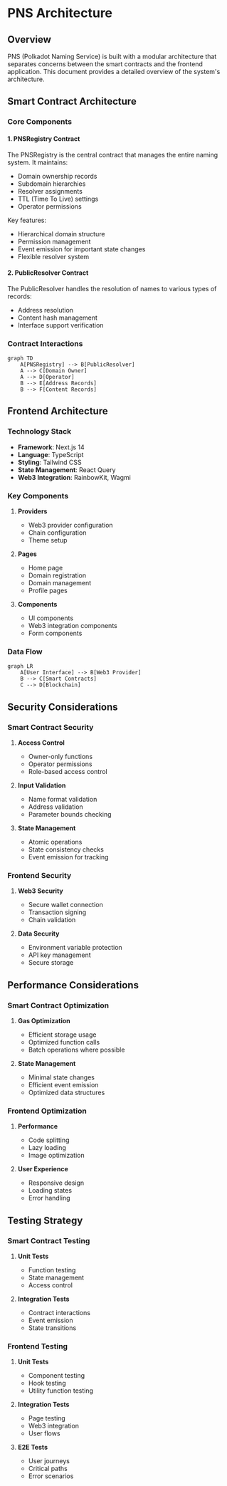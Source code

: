 # PNS Architecture

## Overview

PNS (Polkadot Naming Service) is built with a modular architecture that separates concerns between the smart contracts and the frontend application. This document provides a detailed overview of the system's architecture.

## Smart Contract Architecture

### Core Components

#### 1. PNSRegistry Contract

The PNSRegistry is the central contract that manages the entire naming system. It maintains:

- Domain ownership records
- Subdomain hierarchies
- Resolver assignments
- TTL (Time To Live) settings
- Operator permissions

Key features:

- Hierarchical domain structure
- Permission management
- Event emission for important state changes
- Flexible resolver system

#### 2. PublicResolver Contract

The PublicResolver handles the resolution of names to various types of records:

- Address resolution
- Content hash management
- Interface support verification

### Contract Interactions

```mermaid
graph TD
    A[PNSRegistry] --> B[PublicResolver]
    A --> C[Domain Owner]
    A --> D[Operator]
    B --> E[Address Records]
    B --> F[Content Records]
```

## Frontend Architecture

### Technology Stack

- **Framework**: Next.js 14
- **Language**: TypeScript
- **Styling**: Tailwind CSS
- **State Management**: React Query
- **Web3 Integration**: RainbowKit, Wagmi

### Key Components

1. **Providers**
   - Web3 provider configuration
   - Chain configuration
   - Theme setup

2. **Pages**
   - Home page
   - Domain registration
   - Domain management
   - Profile pages

3. **Components**
   - UI components
   - Web3 integration components
   - Form components

### Data Flow

```mermaid
graph LR
    A[User Interface] --> B[Web3 Provider]
    B --> C[Smart Contracts]
    C --> D[Blockchain]
```

## Security Considerations

### Smart Contract Security

1. **Access Control**
   - Owner-only functions
   - Operator permissions
   - Role-based access control

2. **Input Validation**
   - Name format validation
   - Address validation
   - Parameter bounds checking

3. **State Management**
   - Atomic operations
   - State consistency checks
   - Event emission for tracking

### Frontend Security

1. **Web3 Security**
   - Secure wallet connection
   - Transaction signing
   - Chain validation

2. **Data Security**
   - Environment variable protection
   - API key management
   - Secure storage

## Performance Considerations

### Smart Contract Optimization

1. **Gas Optimization**
   - Efficient storage usage
   - Optimized function calls
   - Batch operations where possible

2. **State Management**
   - Minimal state changes
   - Efficient event emission
   - Optimized data structures

### Frontend Optimization

1. **Performance**
   - Code splitting
   - Lazy loading
   - Image optimization

2. **User Experience**
   - Responsive design
   - Loading states
   - Error handling

## Testing Strategy

### Smart Contract Testing

1. **Unit Tests**
   - Function testing
   - State management
   - Access control

2. **Integration Tests**
   - Contract interactions
   - Event emission
   - State transitions

### Frontend Testing

1. **Unit Tests**
   - Component testing
   - Hook testing
   - Utility function testing

2. **Integration Tests**
   - Page testing
   - Web3 integration
   - User flows

3. **E2E Tests**
   - User journeys
   - Critical paths
   - Error scenarios
